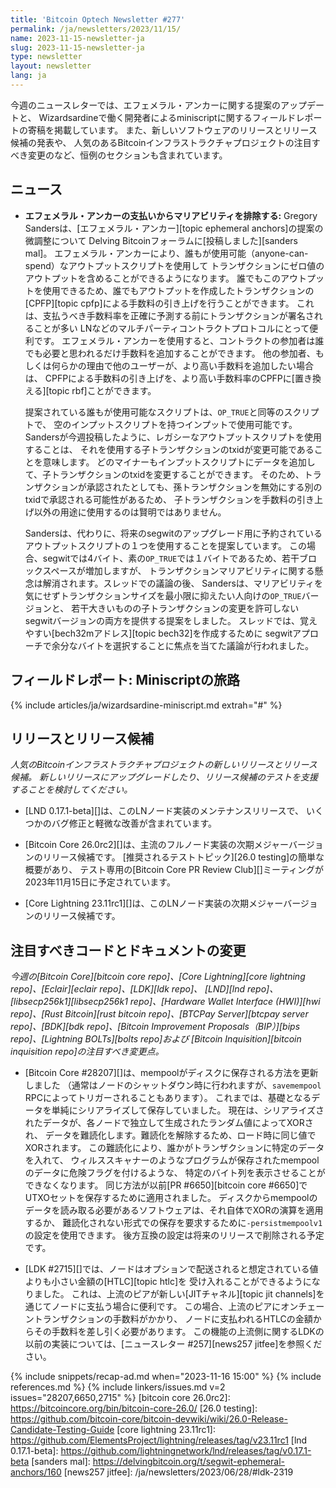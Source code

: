 ```yaml
---
title: 'Bitcoin Optech Newsletter #277'
permalink: /ja/newsletters/2023/11/15/
name: 2023-11-15-newsletter-ja
slug: 2023-11-15-newsletter-ja
type: newsletter
layout: newsletter
lang: ja
---
```

今週のニュースレターでは、エフェメラル・アンカーに関する提案のアップデートと、
Wizardsardineで働く開発者によるminiscriptに関するフィールドレポートの寄稿を掲載しています。
また、新しいソフトウェアのリリースとリリース候補の発表や、
人気のあるBitcoinインフラストラクチャプロジェクトの注目すべき変更のなど、恒例のセクションも含まれています。

## ニュース

- **<!--eliminating-malleability-from-ephemeral-anchor-spends-->エフェメラル・アンカーの支払いからマリアビリティを排除する:**
  Gregory Sandersは、[エフェメラル・アンカー][topic ephemeral anchors]の提案の微調整について
  Delving Bitcoinフォーラムに[投稿しました][sanders mal]。
  エフェメラル・アンカーにより、誰もが使用可能（anyone-can-spend）なアウトプットスクリプトを使用して
  トランザクションにゼロ値のアウトプットを含めることができるようになります。
  誰でもこのアウトプットを使用できるため、誰でもアウトプットを作成したトランザクションの
  [CPFP][topic cpfp]による手数料の引き上げを行うことができます。
  これは、支払うべき手数料率を正確に予測する前にトランザクションが署名されることが多い
  LNなどのマルチパーティコントラクトプロトコルにとって便利です。
  エフェメラル・アンカーを使用すると、コントラクトの参加者は誰でも必要と思われるだけ手数料を追加することができます。
  他の参加者、もしくは何らかの理由で他のユーザーが、より高い手数料を追加したい場合は、
  CPFPによる手数料の引き上げを、より高い手数料率のCPFPに[置き換える][topic rbf]ことができます。

  提案されている誰もが使用可能なスクリプトは、`OP_TRUE`と同等のスクリプトで、
  空のインプットスクリプトを持つインプットで使用可能です。
  Sandersが今週投稿したように、レガシーなアウトプットスクリプトを使用することは、
  それを使用する子トランザクションのtxidが変更可能であることを意味します。
  どのマイナーもインプットスクリプトにデータを追加して、子トランザクションのtxidを変更することができます。
  そのため、トランザクションが承認されたとしても、孫トランザクションを無効にする別のtxidで承認される可能性があるため、
  子トランザクションを手数料の引き上げ以外の用途に使用するのは賢明ではありません。

  Sandersは、代わりに、将来のsegwitのアップグレード用に予約されているアウトプットスクリプトの１つを使用することを提案しています。
  この場合、segwitでは4バイト、素の`OP_TRUE`では１バイトであるため、若干ブロックスペースが増加しますが、
  トランザクションマリアビリティに関する懸念は解消されます。スレッドでの議論の後、
  Sandersは、マリアビリティを気にせずトランザクションサイズを最小限に抑えたい人向けの`OP_TRUE`バージョンと、
  若干大きいものの子トランザクションの変更を許可しないsegwitバージョンの両方を提供する提案をしました。
  スレッドでは、覚えやすい[bech32mアドレス][topic bech32]を作成するために
  segwitアプローチで余分なバイトを選択することに焦点を当てた議論が行われました。

## フィールドレポート: Miniscriptの旅路

{% include articles/ja/wizardsardine-miniscript.md extrah="#" %}

## リリースとリリース候補

*人気のBitcoinインフラストラクチャプロジェクトの新しいリリースとリリース候補。
新しいリリースにアップグレードしたり、リリース候補のテストを支援することを検討してください。*

- [LND 0.17.1-beta][]は、このLNノード実装のメンテナンスリリースで、
  いくつかのバグ修正と軽微な改善が含まれています。

- [Bitcoin Core 26.0rc2][]は、主流のフルノード実装の次期メジャーバージョンのリリース候補です。
  [推奨されるテストトピック][26.0 testing]の簡単な概要があり、
  テスト専用の[Bitcoin Core PR Review Club][]ミーティングが2023年11月15日に予定されています。

- [Core Lightning 23.11rc1][]は、このLNノード実装の次期メジャーバージョンのリリース候補です。

## 注目すべきコードとドキュメントの変更

*今週の[Bitcoin Core][bitcoin core repo]、[Core
Lightning][core lightning repo]、[Eclair][eclair repo]、[LDK][ldk repo]、
[LND][lnd repo]、[libsecp256k1][libsecp256k1 repo]、[Hardware Wallet
Interface (HWI)][hwi repo]、[Rust Bitcoin][rust bitcoin repo]、[BTCPay
Server][btcpay server repo]、[BDK][bdk repo]、[Bitcoin Improvement
Proposals（BIP）][bips repo]、[Lightning BOLTs][bolts repo]および
[Bitcoin Inquisition][bitcoin inquisition repo]の注目すべき変更点。*

- [Bitcoin Core #28207][]は、mempoolがディスクに保存される方法を更新しました
  （通常はノードのシャットダウン時に行われますが、`savemempool` RPCによってトリガーされることもあります）。
  これまでは、基礎となるデータを単純にシリアライズして保存していました。
  現在は、シリアライズされたデータが、各ノードで独立して生成されたランダム値によってXORされ、
  データを難読化します。難読化を解除するため、ロード時に同じ値でXORされます。
  この難読化により、誰かがトランザクションに特定のデータを入れて、
  ウィルススキャナーのようなプログラムが保存されたmempoolのデータに危険フラグを付けるような、
  特定のバイト列を表示させることができなくなります。
  同じ方法が以前[PR #6650][bitcoin core #6650]でUTXOセットを保存するために適用されました。
  ディスクからmempoolのデータを読み取る必要があるソフトウェアは、それ自体でXORの演算を適用するか、
  難読化されない形式での保存を要求するために`-persistmempoolv1`の設定を使用できます。
  後方互換の設定は将来のリリースで削除される予定です。

- [LDK #2715][]では、ノードはオプションで配送されると想定されている値よりも小さい金額の[HTLC][topic htlc]を
  受け入れることができるようになりました。
  これは、上流のピアが新しい[JITチャネル][topic jit channels]を通じてノードに支払う場合に便利です。
  この場合、上流のピアにオンチェーントランザクションの手数料がかかり、
  ノードに支払われるHTLCの金額からその手数料を差し引く必要があります。
  この機能の上流側に関するLDKの以前の実装については、[ニュースレター #257][news257 jitfee]を参照ください。

{% include snippets/recap-ad.md when="2023-11-16 15:00" %}
{% include references.md %}
{% include linkers/issues.md v=2 issues="28207,6650,2715" %}
[bitcoin core 26.0rc2]: https://bitcoincore.org/bin/bitcoin-core-26.0/
[26.0 testing]: https://github.com/bitcoin-core/bitcoin-devwiki/wiki/26.0-Release-Candidate-Testing-Guide
[core lightning 23.11rc1]: https://github.com/ElementsProject/lightning/releases/tag/v23.11rc1
[lnd 0.17.1-beta]: https://github.com/lightningnetwork/lnd/releases/tag/v0.17.1-beta
[sanders mal]: https://delvingbitcoin.org/t/segwit-ephemeral-anchors/160
[news257 jitfee]: /ja/newsletters/2023/06/28/#ldk-2319

